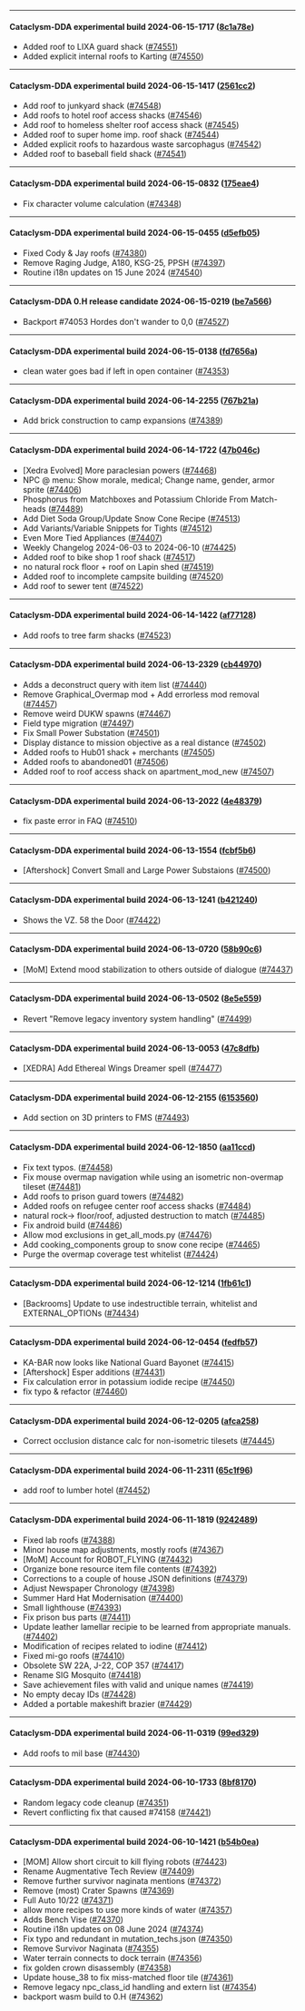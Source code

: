 
---

#### Cataclysm-DDA experimental build 2024-06-15-1717 ([8c1a78e](https://github.com/CleverRaven/Cataclysm-DDA/releases/tag/cdda-experimental-2024-06-15-1717))

* Added roof to LIXA guard shack ([#74551](https://github.com/CleverRaven/Cataclysm-DDA/pull/74551))
* Added explicit internal roofs to Karting ([#74550](https://github.com/CleverRaven/Cataclysm-DDA/pull/74550))

---

#### Cataclysm-DDA experimental build 2024-06-15-1417 ([2561cc2](https://github.com/CleverRaven/Cataclysm-DDA/releases/tag/cdda-experimental-2024-06-15-1417))

* Add roof to junkyard shack ([#74548](https://github.com/CleverRaven/Cataclysm-DDA/pull/74548))
* Add roofs to hotel roof access shacks ([#74546](https://github.com/CleverRaven/Cataclysm-DDA/pull/74546))
* Add roof to homeless shelter roof access shack ([#74545](https://github.com/CleverRaven/Cataclysm-DDA/pull/74545))
* Added roof to super home imp. roof shack ([#74544](https://github.com/CleverRaven/Cataclysm-DDA/pull/74544))
* Added explicit roofs to hazardous waste sarcophagus ([#74542](https://github.com/CleverRaven/Cataclysm-DDA/pull/74542))
* Added roof to baseball field shack ([#74541](https://github.com/CleverRaven/Cataclysm-DDA/pull/74541))

---

#### Cataclysm-DDA experimental build 2024-06-15-0832 ([175eae4](https://github.com/CleverRaven/Cataclysm-DDA/releases/tag/cdda-experimental-2024-06-15-0832))

* Fix character volume calculation ([#74348](https://github.com/CleverRaven/Cataclysm-DDA/pull/74348))

---

#### Cataclysm-DDA experimental build 2024-06-15-0455 ([d5efb05](https://github.com/CleverRaven/Cataclysm-DDA/releases/tag/cdda-experimental-2024-06-15-0455))

* Fixed Cody & Jay roofs ([#74380](https://github.com/CleverRaven/Cataclysm-DDA/pull/74380))
* Remove Raging Judge, A180, KSG-25, PPSH ([#74397](https://github.com/CleverRaven/Cataclysm-DDA/pull/74397))
* Routine i18n updates on 15 June 2024 ([#74540](https://github.com/CleverRaven/Cataclysm-DDA/pull/74540))

---

#### Cataclysm-DDA 0.H release candidate 2024-06-15-0219 ([be7a566](https://github.com/CleverRaven/Cataclysm-DDA/releases/tag/cdda-0.H-2024-06-15-0219))

* Backport #74053 Hordes don't wander to 0,0 ([#74527](https://github.com/CleverRaven/Cataclysm-DDA/pull/74527))

---

#### Cataclysm-DDA experimental build 2024-06-15-0138 ([fd7656a](https://github.com/CleverRaven/Cataclysm-DDA/releases/tag/cdda-experimental-2024-06-15-0138))

* clean water goes bad if left in open container ([#74353](https://github.com/CleverRaven/Cataclysm-DDA/pull/74353))

---

#### Cataclysm-DDA experimental build 2024-06-14-2255 ([767b21a](https://github.com/CleverRaven/Cataclysm-DDA/releases/tag/cdda-experimental-2024-06-14-2255))

* Add brick construction to camp expansions ([#74389](https://github.com/CleverRaven/Cataclysm-DDA/pull/74389))

---

#### Cataclysm-DDA experimental build 2024-06-14-1722 ([47b046c](https://github.com/CleverRaven/Cataclysm-DDA/releases/tag/cdda-experimental-2024-06-14-1722))

* [Xedra Evolved] More paraclesian powers ([#74468](https://github.com/CleverRaven/Cataclysm-DDA/pull/74468))
* NPC @ menu: Show morale, medical; Change name, gender, armor sprite ([#74406](https://github.com/CleverRaven/Cataclysm-DDA/pull/74406))
* Phosphorus from Matchboxes and Potassium Chloride From Match-heads ([#74489](https://github.com/CleverRaven/Cataclysm-DDA/pull/74489))
* Add Diet Soda Group/Update Snow Cone Recipe ([#74513](https://github.com/CleverRaven/Cataclysm-DDA/pull/74513))
* Add Variants/Variable Snippets for Tights ([#74512](https://github.com/CleverRaven/Cataclysm-DDA/pull/74512))
* Even More Tied Appliances ([#74407](https://github.com/CleverRaven/Cataclysm-DDA/pull/74407))
* Weekly Changelog 2024-06-03 to 2024-06-10 ([#74425](https://github.com/CleverRaven/Cataclysm-DDA/pull/74425))
* Added roof to bike shop 1 roof shack ([#74517](https://github.com/CleverRaven/Cataclysm-DDA/pull/74517))
* no natural rock floor + roof on Lapin shed ([#74519](https://github.com/CleverRaven/Cataclysm-DDA/pull/74519))
* Added roof to incomplete campsite building ([#74520](https://github.com/CleverRaven/Cataclysm-DDA/pull/74520))
* Add roof to sewer tent ([#74522](https://github.com/CleverRaven/Cataclysm-DDA/pull/74522))

---

#### Cataclysm-DDA experimental build 2024-06-14-1422 ([af77128](https://github.com/CleverRaven/Cataclysm-DDA/releases/tag/cdda-experimental-2024-06-14-1422))

* Add roofs to tree farm shacks ([#74523](https://github.com/CleverRaven/Cataclysm-DDA/pull/74523))

---

#### Cataclysm-DDA experimental build 2024-06-13-2329 ([cb44970](https://github.com/CleverRaven/Cataclysm-DDA/releases/tag/cdda-experimental-2024-06-13-2329))

* Adds a deconstruct query with item list ([#74440](https://github.com/CleverRaven/Cataclysm-DDA/pull/74440))
* Remove Graphical_Overmap mod + Add errorless mod removal ([#74457](https://github.com/CleverRaven/Cataclysm-DDA/pull/74457))
* Remove weird DUKW spawns ([#74467](https://github.com/CleverRaven/Cataclysm-DDA/pull/74467))
* Field type migration ([#74497](https://github.com/CleverRaven/Cataclysm-DDA/pull/74497))
* Fix Small Power Substation ([#74501](https://github.com/CleverRaven/Cataclysm-DDA/pull/74501))
* Display distance to mission objective as a real distance ([#74502](https://github.com/CleverRaven/Cataclysm-DDA/pull/74502))
* Added roofs to Hub01 shack + merchants ([#74505](https://github.com/CleverRaven/Cataclysm-DDA/pull/74505))
* Added roofs to abandoned01 ([#74506](https://github.com/CleverRaven/Cataclysm-DDA/pull/74506))
* Added roof to roof access shack on apartment_mod_new ([#74507](https://github.com/CleverRaven/Cataclysm-DDA/pull/74507))

---

#### Cataclysm-DDA experimental build 2024-06-13-2022 ([4e48379](https://github.com/CleverRaven/Cataclysm-DDA/releases/tag/cdda-experimental-2024-06-13-2022))

* fix paste error in FAQ ([#74510](https://github.com/CleverRaven/Cataclysm-DDA/pull/74510))

---

#### Cataclysm-DDA experimental build 2024-06-13-1554 ([fcbf5b6](https://github.com/CleverRaven/Cataclysm-DDA/releases/tag/cdda-experimental-2024-06-13-1554))

* [Aftershock] Convert Small and Large Power Substaions ([#74500](https://github.com/CleverRaven/Cataclysm-DDA/pull/74500))

---

#### Cataclysm-DDA experimental build 2024-06-13-1241 ([b421240](https://github.com/CleverRaven/Cataclysm-DDA/releases/tag/cdda-experimental-2024-06-13-1241))

* Shows the VZ. 58 the Door ([#74422](https://github.com/CleverRaven/Cataclysm-DDA/pull/74422))

---

#### Cataclysm-DDA experimental build 2024-06-13-0720 ([58b90c6](https://github.com/CleverRaven/Cataclysm-DDA/releases/tag/cdda-experimental-2024-06-13-0720))

* [MoM] Extend mood stabilization to others outside of dialogue ([#74437](https://github.com/CleverRaven/Cataclysm-DDA/pull/74437))

---

#### Cataclysm-DDA experimental build 2024-06-13-0502 ([8e5e559](https://github.com/CleverRaven/Cataclysm-DDA/releases/tag/cdda-experimental-2024-06-13-0502))

* Revert "Remove legacy inventory system handling" ([#74499](https://github.com/CleverRaven/Cataclysm-DDA/pull/74499))

---

#### Cataclysm-DDA experimental build 2024-06-13-0053 ([47c8dfb](https://github.com/CleverRaven/Cataclysm-DDA/releases/tag/cdda-experimental-2024-06-13-0053))

* [XEDRA] Add Ethereal Wings Dreamer spell ([#74477](https://github.com/CleverRaven/Cataclysm-DDA/pull/74477))

---

#### Cataclysm-DDA experimental build 2024-06-12-2155 ([6153560](https://github.com/CleverRaven/Cataclysm-DDA/releases/tag/cdda-experimental-2024-06-12-2155))

* Add section on 3D printers to FMS ([#74493](https://github.com/CleverRaven/Cataclysm-DDA/pull/74493))

---

#### Cataclysm-DDA experimental build 2024-06-12-1850 ([aa11ccd](https://github.com/CleverRaven/Cataclysm-DDA/releases/tag/cdda-experimental-2024-06-12-1850))

* Fix text typos. ([#74458](https://github.com/CleverRaven/Cataclysm-DDA/pull/74458))
* Fix mouse overmap navigation while using an isometric non-overmap tileset ([#74481](https://github.com/CleverRaven/Cataclysm-DDA/pull/74481))
* Add roofs to prison guard towers ([#74482](https://github.com/CleverRaven/Cataclysm-DDA/pull/74482))
* Added roofs on refugee center roof access shacks ([#74484](https://github.com/CleverRaven/Cataclysm-DDA/pull/74484))
* natural rock-> floor/roof, adjusted destruction to match ([#74485](https://github.com/CleverRaven/Cataclysm-DDA/pull/74485))
* Fix android build ([#74486](https://github.com/CleverRaven/Cataclysm-DDA/pull/74486))
* Allow mod exclusions in get_all_mods.py ([#74476](https://github.com/CleverRaven/Cataclysm-DDA/pull/74476))
* Add cooking_components group to snow cone recipe ([#74465](https://github.com/CleverRaven/Cataclysm-DDA/pull/74465))
* Purge the overmap coverage test whitelist ([#74424](https://github.com/CleverRaven/Cataclysm-DDA/pull/74424))

---

#### Cataclysm-DDA experimental build 2024-06-12-1214 ([1fb61c1](https://github.com/CleverRaven/Cataclysm-DDA/releases/tag/cdda-experimental-2024-06-12-1214))

* [Backrooms] Update to use indestructible terrain, whitelist and EXTERNAL_OPTIONs ([#74434](https://github.com/CleverRaven/Cataclysm-DDA/pull/74434))

---

#### Cataclysm-DDA experimental build 2024-06-12-0454 ([fedfb57](https://github.com/CleverRaven/Cataclysm-DDA/releases/tag/cdda-experimental-2024-06-12-0454))

* KA-BAR now looks like National Guard Bayonet ([#74415](https://github.com/CleverRaven/Cataclysm-DDA/pull/74415))
* [Aftershock] Esper additions ([#74431](https://github.com/CleverRaven/Cataclysm-DDA/pull/74431))
* Fix calculation error in potassium iodide recipe ([#74450](https://github.com/CleverRaven/Cataclysm-DDA/pull/74450))
* fix typo & refactor ([#74460](https://github.com/CleverRaven/Cataclysm-DDA/pull/74460))

---

#### Cataclysm-DDA experimental build 2024-06-12-0205 ([afca258](https://github.com/CleverRaven/Cataclysm-DDA/releases/tag/cdda-experimental-2024-06-12-0205))

* Correct occlusion distance calc for non-isometric tilesets ([#74445](https://github.com/CleverRaven/Cataclysm-DDA/pull/74445))

---

#### Cataclysm-DDA experimental build 2024-06-11-2311 ([65c1f96](https://github.com/CleverRaven/Cataclysm-DDA/releases/tag/cdda-experimental-2024-06-11-2311))

* add roof to lumber hotel ([#74452](https://github.com/CleverRaven/Cataclysm-DDA/pull/74452))

---

#### Cataclysm-DDA experimental build 2024-06-11-1819 ([9242489](https://github.com/CleverRaven/Cataclysm-DDA/releases/tag/cdda-experimental-2024-06-11-1819))

* Fixed lab roofs ([#74388](https://github.com/CleverRaven/Cataclysm-DDA/pull/74388))
* Minor house map adjustments, mostly roofs ([#74367](https://github.com/CleverRaven/Cataclysm-DDA/pull/74367))
* [MoM] Account for ROBOT_FLYING ([#74432](https://github.com/CleverRaven/Cataclysm-DDA/pull/74432))
* Organize bone resource item file contents ([#74392](https://github.com/CleverRaven/Cataclysm-DDA/pull/74392))
* Corrections to a couple of house JSON definitions ([#74379](https://github.com/CleverRaven/Cataclysm-DDA/pull/74379))
* Adjust Newspaper Chronology ([#74398](https://github.com/CleverRaven/Cataclysm-DDA/pull/74398))
* Summer Hard Hat Modernisation ([#74400](https://github.com/CleverRaven/Cataclysm-DDA/pull/74400))
* Small lighthouse ([#74393](https://github.com/CleverRaven/Cataclysm-DDA/pull/74393))
* Fix prison bus parts ([#74411](https://github.com/CleverRaven/Cataclysm-DDA/pull/74411))
* Update leather lamellar recipie to be learned from appropriate manuals. ([#74402](https://github.com/CleverRaven/Cataclysm-DDA/pull/74402))
* Modification of recipes related to iodine ([#74412](https://github.com/CleverRaven/Cataclysm-DDA/pull/74412))
* Fixed mi-go roofs ([#74410](https://github.com/CleverRaven/Cataclysm-DDA/pull/74410))
* Obsolete SW 22A, J-22, COP 357 ([#74417](https://github.com/CleverRaven/Cataclysm-DDA/pull/74417))
* Rename SIG Mosquito ([#74418](https://github.com/CleverRaven/Cataclysm-DDA/pull/74418))
* Save achievement files with valid and unique names ([#74419](https://github.com/CleverRaven/Cataclysm-DDA/pull/74419))
* No empty decay IDs ([#74428](https://github.com/CleverRaven/Cataclysm-DDA/pull/74428))
* Added a portable makeshift brazier ([#74429](https://github.com/CleverRaven/Cataclysm-DDA/pull/74429))

---

#### Cataclysm-DDA experimental build 2024-06-11-0319 ([99ed329](https://github.com/CleverRaven/Cataclysm-DDA/releases/tag/cdda-experimental-2024-06-11-0319))

* Add roofs to mil base ([#74430](https://github.com/CleverRaven/Cataclysm-DDA/pull/74430))

---

#### Cataclysm-DDA experimental build 2024-06-10-1733 ([8bf8170](https://github.com/CleverRaven/Cataclysm-DDA/releases/tag/cdda-experimental-2024-06-10-1733))

* Random legacy code cleanup ([#74351](https://github.com/CleverRaven/Cataclysm-DDA/pull/74351))
* Revert conflicting fix that caused #74158 ([#74421](https://github.com/CleverRaven/Cataclysm-DDA/pull/74421))

---

#### Cataclysm-DDA experimental build 2024-06-10-1421 ([b54b0ea](https://github.com/CleverRaven/Cataclysm-DDA/releases/tag/cdda-experimental-2024-06-10-1421))

* [MOM] Allow short circuit to kill flying robots ([#74423](https://github.com/CleverRaven/Cataclysm-DDA/pull/74423))
* Rename Augmentative Tech Review ([#74409](https://github.com/CleverRaven/Cataclysm-DDA/pull/74409))
* Remove further survivor naginata mentions ([#74372](https://github.com/CleverRaven/Cataclysm-DDA/pull/74372))
* Remove (most) Crater Spawns ([#74369](https://github.com/CleverRaven/Cataclysm-DDA/pull/74369))
* Full Auto 10/22 ([#74371](https://github.com/CleverRaven/Cataclysm-DDA/pull/74371))
* allow more recipes to use more kinds of water ([#74357](https://github.com/CleverRaven/Cataclysm-DDA/pull/74357))
* Adds Bench Vise ([#74370](https://github.com/CleverRaven/Cataclysm-DDA/pull/74370))
* Routine i18n updates on 08 June 2024 ([#74374](https://github.com/CleverRaven/Cataclysm-DDA/pull/74374))
* Fix typo and redundant in mutation_techs.json ([#74350](https://github.com/CleverRaven/Cataclysm-DDA/pull/74350))
* Remove Survivor Naginata ([#74355](https://github.com/CleverRaven/Cataclysm-DDA/pull/74355))
* Water terrain connects to dock terrain ([#74356](https://github.com/CleverRaven/Cataclysm-DDA/pull/74356))
* fix golden crown disassembly ([#74358](https://github.com/CleverRaven/Cataclysm-DDA/pull/74358))
* Update house_38 to fix miss-matched floor tile ([#74361](https://github.com/CleverRaven/Cataclysm-DDA/pull/74361))
* Remove legacy npc_class_id handling and extern list ([#74354](https://github.com/CleverRaven/Cataclysm-DDA/pull/74354))
* backport wasm build to 0.H ([#74362](https://github.com/CleverRaven/Cataclysm-DDA/pull/74362))
